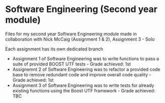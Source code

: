 # Software Engineering (Second year module)
Files for my second year Software Engineering module made in collaboration with Nick McCaig (Assignment 1 & 2), Assignment 3 - Solo

Each assignment has its own dedicated branch 
- Assignment 1 of Software Engineering was to write functions to pass a suite of provided BOOST UTF tests - Grade achieved: 1st
- Assignemnt 2 of Software Engineering was to refactor a provided code base to remove redundant code and improve overall code quality - Grade achieved: 1st
- Assignment 3 of Software Engineering was to write tests for already existing functions using the Boost UTF framework - Grade achieved: TBC
